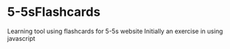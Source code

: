 # 5-5sFlashcards
Learning tool using flashcards for 5-5s website
Initially an exercise in using javascript 
